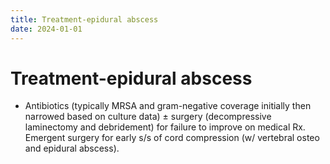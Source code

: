 ```yaml
---
title: Treatment-epidural abscess
date: 2024-01-01
---
```

# Treatment-epidural abscess

* Antibiotics (typically MRSA and gram-negative coverage initially then narrowed based on culture data) ± surgery (decompressive laminectomy and debridement) for failure to improve on medical Rx. Emergent surgery for early s/s of cord compression (w/ vertebral osteo and epidural abscess).

